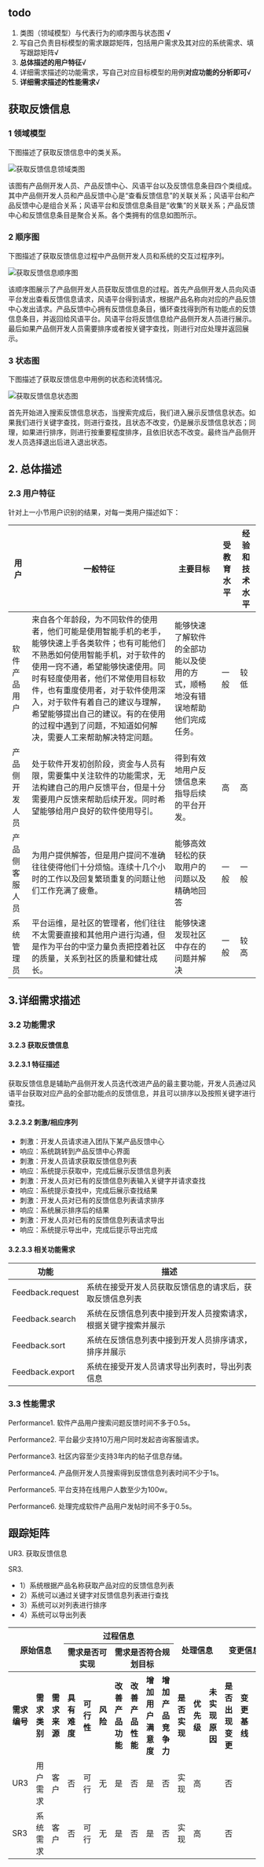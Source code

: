 ## todo

1. 类图（领域模型）与代表行为的顺序图与状态图 √
2. 写自己负责目标模型的需求跟踪矩阵，包括用户需求及其对应的系统需求、填写跟踪矩阵√
3. **总体描述的用户特征**√
4. 详细需求描述的功能需求，写自己对应目标模型的用例**对应功能的分析即可**√
5. **详细需求描述的性能需求**√

## 获取反馈信息

### 1 领域模型

下图描述了获取反馈信息中的类关系。

![获取反馈信息领域类图](assets/获取反馈信息领域类图.jpg)

该图有产品侧开发人员、产品反馈中心、风语平台以及反馈信息条目四个类组成。其中产品侧开发人员和产品反馈中心是“查看反馈信息”的关联关系；风语平台和产品反馈中心是组合关系；风语平台和反馈信息条目是“收集”的关联关系；产品反馈中心和反馈信息条目是聚合关系。各个类拥有的信息如图所示。

### 2 顺序图

下图描述了获取反馈信息过程中产品侧开发人员和系统的交互过程序列。

![获取反馈信息顺序图](assets/获取反馈信息顺序图.jpg)



该顺序图展示了产品侧开发人员获取反馈信息的过程。首先产品侧开发人员向风语平台发出查看反馈信息请求，风语平台得到请求，根据产品名称向对应的产品反馈中心发出请求。产品反馈中心拥有反馈信息条目，循环查找得到所有功能点的反馈信息条目，并返回给风语平台。风语平台将反馈信息给产品侧开发人员进行展示。最后如果产品侧开发人员需要排序或者按关键字查找，则进行对应处理并返回展示。

### 3 状态图

下图描述了获取反馈信息中用例的状态和流转情况。

![获取反馈信息状态图](assets/获取反馈信息状态图.jpg)

首先开始进入搜索反馈信息状态，当搜索完成后，我们进入展示反馈信息状态。如果我们进行关键字查找，则进行查找，且状态不改变，仍是展示反馈信息状态；同理，如果进行排序，则进行按重要程度排序，且依旧状态不改变。最终当产品侧开发人员选择退出后进入退出状态。

## 2. 总体描述

### 2.3 用户特征

针对上一小节用户识别的结果，对每一类用户描述如下：

| 用户           | 一般特征                                                     | 主要目标                                                     | 受教育水平 | 经验和技术水平 |
| -------------- | ------------------------------------------------------------ | ------------------------------------------------------------ | ---------- | -------------- |
| 软件产品用户   | 来自各个年龄段，为不同软件的使用者，他们可能是使用智能手机的老手，能够快速上手各类软件；也有可能他们不熟悉如何使用智能手机，对于软件的使用一窍不通，希望能够快速使用。同时有轻度使用者，他们不常使用目标软件，也有重度使用者，对于软件使用深入，对于软件有着自己的建议与理解，希望能够提出自己的建议。有的在使用的过程中遇到了问题，不知道如何解决，需要人工来帮助解决特定问题。 | 能够快速了解软件的全部功能以及使用的方式，顺畅地没有错误地帮助他们完成任务。 | 一般       | 较低           |
| 产品侧开发人员 | 处于软件开发初创阶段，资金与人员有限，需要集中关注软件的功能需求，无法构建自己的用户反馈平台，但是十分需要用户反馈来帮助后续开发。同时希望能够给用户良好的软件使用导引。 | 得到有效地用户反馈信息来指导后续的平台开发。                 | 高         | 高             |
| 产品侧客服人员 | 为用户提供解答，但是用户提问不准确往往使得他们十分烦恼。连续十几个小时的工作以及回复繁琐重复的问题让他们工作充满了疲惫。 | 能够高效轻松的获取用户的问题以及精确地回答                   | 一般       | 一般           |
| 系统管理员     | 平台运维，是社区的管理者，他们往往不太需要直接和其他用户进行沟通，但是作为平台的中坚力量负责把控着社区的质量，关系到社区的质量和健壮成长。 | 能够快速发现社区中存在的问题并解决                           | 一般       | 较高           |

## 3.详细需求描述

### 3.2 功能需求

#### 3.2.3 获取反馈信息

#### 3.2.3.1 特征描述

获取反馈信息是辅助产品侧开发人员迭代改进产品的最主要功能，开发人员通过风语平台获取对应产品的全部功能点的反馈信息，并且可以排序以及按照关键字进行查找。

#### 3.2.3.2 刺激/相应序列

- 刺激：开发人员请求进入团队下某产品反馈中心
- 响应：系统跳转到产品反馈中心界面
- 刺激：开发人员请求获取反馈信息列表
- 响应：系统提示获取中，完成后展示反馈信息列表
- 刺激：开发人员对已有的反馈信息列表输入关键字并请求查找
- 响应：系统提示查找中，完成后展示查找结果
- 刺激：开发人员对已有的反馈信息列表请求排序
- 响应：系统展示排序后的结果
- 刺激：开发人员对已有的反馈信息列表请求导出
- 响应：系统提示导出中，完成后提示导出完成

#### 3.2.3.3 相关功能需求

| 功能             | 描述                                                         |
| ---------------- | ------------------------------------------------------------ |
| Feedback.request | 系统在接受开发人员获取反馈信息的请求后，获取反馈信息列表     |
| Feedback.search  | 系统在反馈信息列表中接到开发人员搜索请求，根据关键字搜索并展示 |
| Feedback.sort    | 系统在反馈信息列表中接到开发人员排序请求，排序并展示         |
| Feedback.export  | 系统在接受开发人员请求导出列表时，导出列表信息               |



### 3.3 性能需求

Performance1. 软件产品用户搜索问题反馈时间不多于0.5s。

Performance2. 平台最少支持10万用户同时发起咨询客服请求。

Performance3. 社区内容至少支持3年内的帖子信息存储。

Performance4. 产品侧开发人员搜索得到反馈信息列表时间不少于1s。

Performance5. 平台支持在线用户人数至少为100w。

Performance6. 处理完成软件产品用户发帖时间不多于0.5s。





## 跟踪矩阵

UR3. 获取反馈信息

SR3. 

- 1）系统根据产品名称获取产品对应的反馈信息列表
- 2）系统可以通过关键字对反馈信息列表进行查找
- 3）系统可以对列表进行排序
- 4）系统可以导出列表



<table>
	<head>
		<tr>
			<th align="center" colspan="3" rowspan="2">原始信息</th>
            <th align="center" colspan="7">过程信息</th>
            <th align="center" colspan="3" rowspan="2">处理信息</th>
            <th align="center" colspan="3" rowspan="2">变更信息</th>
		</tr>
       	<tr>
			<th align="center" colspan="3">需求是否可实现</th>
            <th align="center" colspan="4">需求是否符合规划目标</th>
		</tr>
        <tr>
			<th align="center">需求编号</th>
            <th align="center">需求类别</th>
            <th align="center">需求来源</th>
            <th align="center">具有难度</th>
            <th align="center">可行性</th>
            <th align="center">风险</th>
            <th align="center">改善产品功能</th>
            <th align="center">改善产品性能</th>
            <th align="center">增加用户满意度</th>
            <th align="center">增加产品竞争力</th>
            <th align="center">是否实现</th>
            <th align="center">优先级</th>
            <th align="center">未实现原因</th>
            <th align="center">是否出现变更</th>
            <th align="center">变更基线</th>
            <th align="center">变更记录</th>
		</tr>
	</head>
    <body>
		<tr>
			<td>UR3</td>
			<td>用户需求</td>
			<td>客户</td>
			<td>否</td>
            <td>可行</td>
			<td>无</td>
			<td>是</td>
			<td>否</td>
            <td>是</td>
			<td>否</td>
			<td>实现</td>
			<td>高</td>
            <td></td>
			<td>否</td>
			<td></td>
			<td></td>
		</tr>
        <tr>
			<td>SR3</td>
			<td>系统需求</td>
			<td>客户</td>
			<td>否</td>
            <td>可行</td>
			<td>无</td>
			<td>是</td>
			<td>否</td>
            <td>是</td>
			<td>否</td>
			<td>实现</td>
			<td>高</td>
            <td></td>
			<td>否</td>
			<td></td>
			<td></td>
		</tr>
	</body>
</table>


